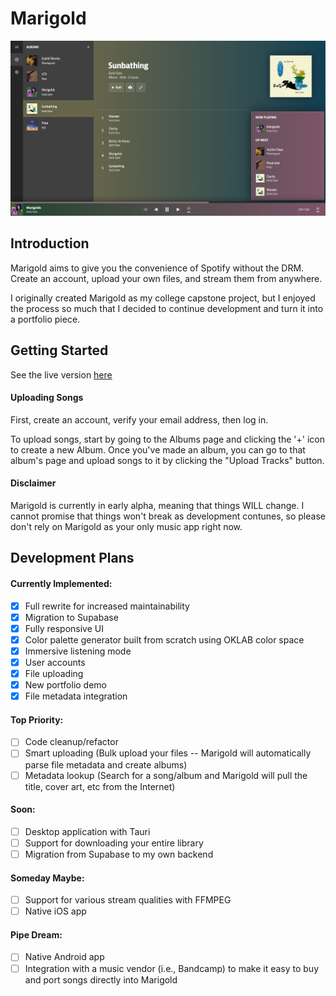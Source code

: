 # Marigold

![Screenshot of Marigold](./static/public/images/screenshot.jpeg)


## Introduction

Marigold aims to give you the convenience of Spotify without the DRM.
Create an account, upload your own files, and stream them from anywhere.

I originally created Marigold as my college capstone project, but I enjoyed
the process so much that I decided to continue development and turn it into
a portfolio piece.


## Getting Started

See the live version [here](https://marigoldmusic.live/)

#### Uploading Songs

First, create an account, verify your email address, then log in.

To upload songs, start by going to the Albums page and clicking the '+' icon to create a new Album. Once you've made an album, you can go to that album's page and upload songs to it by clicking the "Upload Tracks" button. 

#### Disclaimer 

Marigold is currently in early alpha, meaning that things WILL change. I cannot promise that things won't break as development contunes, so please don't rely on Marigold as your only music app right now. 


## Development Plans

#### Currently Implemented:

- [x] Full rewrite for increased maintainability
- [x] Migration to Supabase
- [x] Fully responsive UI
- [x] Color palette generator built from scratch using OKLAB color space
- [x] Immersive listening mode
- [x] User accounts
- [x] File uploading
- [x] New portfolio demo 
- [x] File metadata integration

#### Top Priority:

- [ ] Code cleanup/refactor
- [ ] Smart uploading (Bulk upload your files -- Marigold will automatically parse file metadata and create albums)
- [ ] Metadata lookup (Search for a song/album and Marigold will pull the title, cover art, etc from the Internet)

####  Soon:

- [ ] Desktop application with Tauri
- [ ] Support for downloading your entire library
- [ ] Migration from Supabase to my own backend

#### Someday Maybe:

- [ ] Support for various stream qualities with FFMPEG
- [ ] Native iOS app

#### Pipe Dream:

- [ ] Native Android app
- [ ] Integration with a music vendor (i.e., Bandcamp) to make it easy to buy and port songs directly into Marigold
